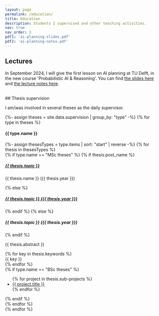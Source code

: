 ```yaml
---
layout: page
permalink: /education/
title: Education
description: Students I supervised and other teaching activities.
nav: true
nav_order: 3
pdf1: 'ai-planning-slides.pdf'
pdf2: 'ai-planning-notes.pdf'
---
```


## Lectures

In September 2024, I will give the first lesson on AI planning at TU Delft, in the new course 'Probabilistic AI & Reasoning'. You can find <a href="{{ page.pdf1 | prepend: 'assets/pdf/' | relative_url}}" target="_blank">the slides here</a> and <a href="{{ page.pdf2 | prepend: 'assets/pdf/' | relative_url}}" target="_blank">the lecture notes here</a>.

<br>
## Thesis supervision



<div class="students">
    <p>I am/was involved in several theses as the daily supervisor.</p>    
    {%- assign theses = site.data.supervision | group_by: "type" -%}
    {% for type in theses %}
        <div class="theses">
            <h4><b>{{ type.name }}</b></h4>
            {%- assign thesesTypes = type.items | sort: "start" | reverse -%}
            {% for thesis in thesesTypes %}
                <div class="thesis">
                    {% if type.name == "MSc theses" %}
                        {% if thesis.post_name %}
                            <h5><a href="{{ thesis.link }}" class="{{ thesis.status }}" target="_blank">{{ thesis.topic }}</a></h5>
                            <p> {{ thesis.name }} ({{ thesis.year }})</p>
                        {% else %}
                            <h5><a href="{{ thesis.link }}" class="{{ thesis.status }}" target="_blank">{{ thesis.topic }} ({{ thesis.year }})</a></h5>
                        {% endif %}
                    {% else %}
                        <h5>{{ thesis.topic }} ({{ thesis.year }})</h5>
                    {% endif %}
                    <p> {{ thesis.abstract }} </p>
                    <div class="keywords">
                        {% for key in thesis.keywords %}
                            <div class="abstract btn btn-sm z-depth-0 keyword">
                                {{ key }}
                            </div>
                        {% endfor %}
                    </div>
                    {% if type.name == "BSc theses" %}
                        <ul>
                            {% for project in thesis.sub-projects %}
                                <li><a href="{{ project.link }}" target="_blank">{{ project.title }}</a></li>
                            {% endfor %}
                        </ul>
                    {% endif %}
                </div>  
            {% endfor %}
            <br>
        </div>
    {% endfor %}
</div>
